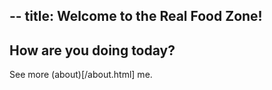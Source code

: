 --
title: Welcome to the Real Food Zone!
--
## How are you doing today?

See more (about)[/about.html] me.